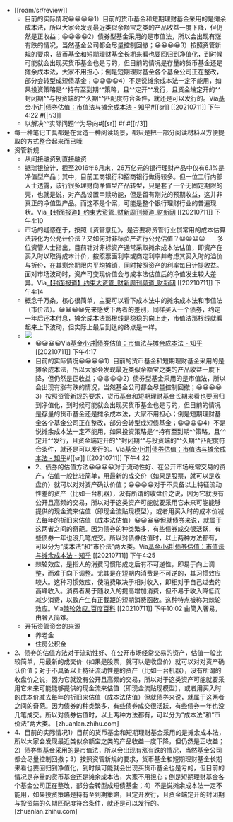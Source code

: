 - [[roam/sr/review]]
    - 目前的实际情况😀😀😀😀1）目前的货币基金和短期理财基金采用的是摊余成本法，所以大家会发现最近类似余额宝之类的产品收益一度下降，但仍然是正收益；😀😀😀😀2）债券型基金采用的是市值法，所以会出现有涨有跌的情况，当然基金公司都会尽量控制回撤；😀😀😀😀3）按照资管新规的要求，货币基金和短期理财基金长期来看也要回归到净值化，到时候可能就会出现买货币基金也是亏的，但目前的情况是存量的货币基金还是摊余成本法，大家不用担心；倒是短期理财基金各个基金公司正在整改，部分会转型成短债基金；😀😀😀😀4）不是说摊余成本法一定不能用，如果投资策略是^^持有至到期^^策略，且^^定开^^发行，且资金端定开的^^封闭期^^与投资端的^^久期^^匹配度符合条件，就还是可以发行的。Via[基金小讲|债券估值：市值法与摊余成本法 - 知乎](https://zhuanlan.zhihu.com/p/75447900)#[[sr]] [[20210711]] 下午4:22 #[[r/3]]
    - 以解决^^实际问题^^为导向#[[sr]] #f #[[r/3]]
- 每一种笔记工具都是在营造一种阅读场景，都只是把一部分阅读材料以方便提取的方式整合起来而已哦
- 资管新规
    - 从间接融资到直接融资
    - 据瑞银统计，截至2016年6月末，26万亿元的银行理财产品中仅有6.1%是净值型产品；其中，目前工商银行和招商银行做得较多。但一位工行内部人士透露，该行很多理财向净值型产品转型，只是套了一个无固定期限的壳，也就是说，对产品设置申赎功能，但是留有刚兑的预期收益，这并非真正的净值型产品。而这不是个案，可能是整个银行理财行业的普遍现状。Via[【封面报道】约束大资管_财新周刊频道_财新网](https://weekly.caixin.com/2017-11-24/101175655.html?p6) [[20210711]] 下午4:10
    - 市场的疑惑在于，按照《资管意见》，是否要将资管行业惯常用的成本估算法转化为公允计价法？又如何对非标资产进行公允估值？😀😀😀😀　　多位资管人士指出，目前针对非标资产通常采取摊余成本法估值，即资产在买入时以取得成本计价，按照票面利率或商定利率并考虑其买入时的溢价与折价，在其剩余期限内平均摊销，同时按照资产的利率每日计提收益。面对市场波动时，资产可变现价值会与成本法估值后的净值发生较大差异。Via[【封面报道】约束大资管_财新周刊频道_财新网](https://weekly.caixin.com/2017-11-24/101175655.html?p6) [[20210711]] 下午4:14
    - 概念千万条，核心很简单，主要可以看下成本法中的摊余成本法和市值法（市价法）。😀😀😀😀先来感受下两者的差别，同样买入一个债券，约定一年后还本付息，摊余成本法那根线是稳稳的向上走，市值法那根线就看起来上下波动，但实际上最后到达的终点是一样。
    - ![](https://firebasestorage.googleapis.com/v0/b/firescript-577a2.appspot.com/o/imgs%2Fapp%2Fxinyiheng%2FnXKU3_3TrS.png?alt=media&token=5cfbbf4a-b576-4062-939e-b771c6ef2019)
        - 😀😀😀😀Via[基金小讲|债券估值：市值法与摊余成本法 - 知乎](https://zhuanlan.zhihu.com/p/75447900) [[20210711]] 下午4:17
        - 目前的实际情况😀😀😀😀1）目前的货币基金和短期理财基金采用的是摊余成本法，所以大家会发现最近类似余额宝之类的产品收益一度下降，但仍然是正收益；😀😀😀😀2）债券型基金采用的是市值法，所以会出现有涨有跌的情况，当然基金公司都会尽量控制回撤；😀😀😀😀3）按照资管新规的要求，货币基金和短期理财基金长期来看也要回归到净值化，到时候可能就会出现买货币基金也是亏的，但目前的情况是存量的货币基金还是摊余成本法，大家不用担心；倒是短期理财基金各个基金公司正在整改，部分会转型成短债基金；😀😀😀😀4）不是说摊余成本法一定不能用，如果投资策略是^^持有至到期^^策略，且^^定开^^发行，且资金端定开的^^封闭期^^与投资端的^^久期^^匹配度符合条件，就还是可以发行的。Via[基金小讲|债券估值：市值法与摊余成本法 - 知乎](https://zhuanlan.zhihu.com/p/75447900)#[[sr]] [[20210711]] 下午4:22
        - 2、债券的估值方法😀😀😀😀对于流动性好、在公开市场经常交易的资产，估值一般比较简单，用最新的成交价（如果是股票，就可以是收盘价）就可以对对资产确认价值；😀😀😀😀对于不具备以上特征流动性差的资产（比如一台机器），没有所谓的收盘价之说，因为它就没有公开且高频的交易，所以对于这类资产可能就要采用它未来可能能够提供的现金流来估值（即现金流贴现模型），或者用买入时的成本价减去每年的折旧来估值（成本法估值）😀😀😀😀但就债券来说，就属于这两者之间的奇葩。因为债券的种类繁多，有些债券成交很活跃，有些债券一年也没几笔成交。所以对债券估值时，以上两种方法都有，可以分为“成本法”和“市价法”两大类。Via[基金小讲|债券估值：市值法与摊余成本法 - 知乎](https://zhuanlan.zhihu.com/p/75447900) [[20210711]] 下午4:25
        - 棘轮效应，是指人的消费习惯形成之后有不可逆性，即易于向上调整，而难于向下调整。尤其是在短期内消费是不可逆的，其习惯效应较大。这种习惯效应，使消费取决于相对收入，即相对于自己过去的高峰收入。消费者易于随收入的提高增加消费，但不易于收入降低而减少消费，以致产生有正截距的短期消费函数。这种特点被称为棘轮效应。Via[棘轮效应_百度百科](https://baike.baidu.com/item/%E6%A3%98%E8%BD%AE%E6%95%88%E5%BA%94) [[20210711]] 下午10:02 由简入奢易，由奢入简难。
    - 开拓资管资金的来源
        - 养老金
        - 住房公积金
- 2、债券的估值方法对于流动性好、在公开市场经常交易的资产，估值一般比较简单，用最新的成交价（如果是股票，就可以是收盘价）就可以对对资产确认价值；对于不具备以上特征流动性差的资产（比如一台机器），没有所谓的收盘价之说，因为它就没有公开且高频的交易，所以对于这类资产可能就要采用它未来可能能够提供的现金流来估值（即现金流贴现模型），或者用买入时的成本价减去每年的折旧来估值（成本法估值）但就债券来说，就属于这两者之间的奇葩。因为债券的种类繁多，有些债券成交很活跃，有些债券一年也没几笔成交。所以对债券估值时，以上两种方法都有，可以分为“成本法”和“市价法”两大类。 [zhuanlan.zhihu.com]
- 4、目前的实际情况1）目前的货币基金和短期理财基金采用的是摊余成本法，所以大家会发现最近类似余额宝之类的产品收益一度下降，但仍然是正收益；2）债券型基金采用的是市值法，所以会出现有涨有跌的情况，当然基金公司都会尽量控制回撤；3）按照资管新规的要求，货币基金和短期理财基金长期来看也要回归到净值化，到时候可能就会出现买货币基金也是亏的，但目前的情况是存量的货币基金还是摊余成本法，大家不用担心；倒是短期理财基金各个基金公司正在整改，部分会转型成短债基金；4）不是说摊余成本法一定不能用，如果投资策略是持有至到期策略，且定开发行，且资金端定开的封闭期与投资端的久期匹配度符合条件，就还是可以发行的。 [zhuanlan.zhihu.com]
